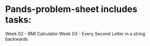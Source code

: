 # Pands-problem-sheet includes tasks:

Week 02 - BMI Calculator
Week 03 - Every Second Letter in a string backwards 

